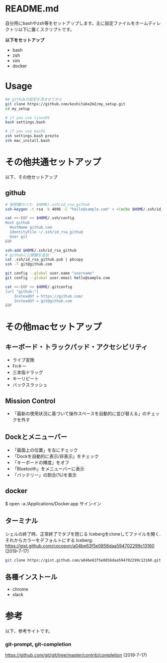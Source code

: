 # README.md

自分用にbashやzsh等をセットアップします。主に設定ファイルをホームディレクトリ以下に置くスクリプトです。  

**以下をセットアップ**
- bash
- zsh
- vim
- docker


# Usage
```bash
## githubの設定を済ませてから
git clone https://github.com/koshitake2m2/my_setup.git
cd my_setup

# if you use linuxOS
bash settings.bash

# if you use macOS
zsh settings.bash prezto
zsh mac_install.bash
```

# その他共通セットアップ
以下、その他セットアップ

## github
```bash
# 秘密鍵のパス: $HOME/.ssh/id_rsa_github
ssh-keygen -t rsa -b 4096 -C "hello@sample.com" < <(echo $HOME/.ssh/id_rsa_github)

cat <<-EOF >> $HOME/.ssh/config
Host github
  HostName github.com
  IdentityFile ~/.ssh/id_rsa_github
  User git
EOF

ssh-add $HOME/.ssh/id_rsa_github
# githubに公開鍵を追加
cat .ssh/id_rsa_github.pub | pbcopy
ssh -T git@github.com

git config --global user.name "username"
git config --global user.email hello@sample.com

cat <<-EOF >> $HOME/.gitconfig
[url "github:"]
    InsteadOf = https://github.com/
    InsteadOf = git@github.com
EOF
```

# その他macセットアップ

## キーボード・トラックパッド・アクセシビリティ
- ライブ変換
- Fnキー
- 三本指ドラッグ
- キーリピート
- バックスラッシュ

## Mission Control
- 「最新の使用状況に基づいて操作スペースを自動的に並び替える」のチェックを外す

## Dockとメニューバー
- 「画面上の位置」を左にチェック
- 「Dockを自動的に表示/非表示」をチェック
- 「キーボードの輝度」をオフ
- 「Bluetooth」をメニューバーに表示
- 「バッテリー」の割合(%)を表示

## docker
$ open -a /Applications/Docker.app
サインイン

## ターミナル
シェルの終了時、正常終了でタブを閉じる
Icebergをcloneしてファイルを開く. それからカラーをデフォルトにする
Iceberg: https://gist.github.com/cocopon/a04be63f5e0856daa594702299c13160 (2019-7-17)

```bash
git clone https://gist.github.com/a04be63f5e0856daa594702299c13160.git
```

## 各種インストール
- chrome
- slack

# 参考
以下、参考サイトです。

### git-prompt, git-completion
https://github.com/git/git/tree/master/contrib/completion (2019-7-17)  

